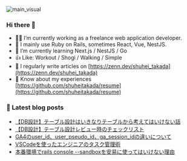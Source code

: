 ![main_visual](https://github.com/shuheitakada/shuheitakada/assets/50521935/42899799-91da-4c46-b47a-7939052e79e6)

### Hi there 👋

- 👨‍💻 I’m currently working as a freelance web application developer.
- 🍓 I mainly use Ruby on Rails, sometimes React, Vue, NestJS.
- 🌱 I’m currently learning Next.js / NestJS / Go
- 👍 Like: Workout / Shogi / Walking / Simple
- 📝 I regularly write articles on [https://zenn.dev/shuhei_takada](https://zenn.dev/shuhei_takada)
- 📄 Know about my experiences [https://github.com/shuheitakada/resume](https://github.com/shuheitakada/resume)

### 📝 Latest blog posts
<!-- BLOG-POST-LIST:START -->
- [【DB設計】テーブル設計はいきなりテーブルから考えてはいけない話](https://zenn.dev/shuhei_takada/articles/ca1e694e3276a2)
- [【DB設計】テーブル設計レビュー時のチェックリスト](https://zenn.dev/shuhei_takada/articles/ab8bc796fbb305)
- [GA4のuser_id、user_pseudo_id、ga_session_idの違いについて](https://zenn.dev/shuhei_takada/articles/b30d5176aef01e)
- [VSCodeを使ったエンジニアのタスク管理術](https://zenn.dev/shuhei_takada/articles/7243bae7b1f9d3)
- [本番環境でrails console --sandboxを安易に使ってはいけない理由](https://zenn.dev/shuhei_takada/articles/18ba8524049a04)
<!-- BLOG-POST-LIST:END -->
